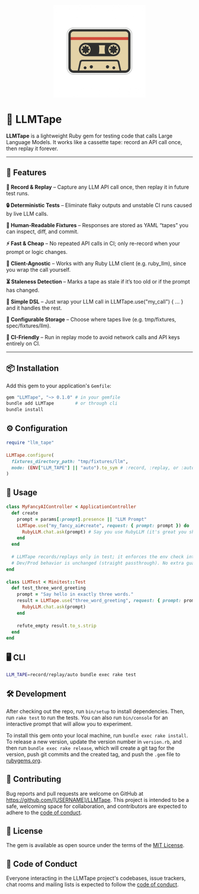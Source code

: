 <p align="center">
  <img src="logo_white.png" alt="LLMTape Logo" width="250"/>
</p>

# 🎥 LLMTape

**LLMTape** is a lightweight Ruby gem for testing code that calls Large Language Models.
It works like a cassette tape: record an API call once, then replay it forever.

---

## 🌟 Features

**🎥 Record & Replay** – Capture any LLM API call once, then replay it in future test runs.

**🔒 Deterministic Tests** – Eliminate flaky outputs and unstable CI runs caused by live LLM calls.

**📼 Human-Readable Fixtures** – Responses are stored as YAML “tapes” you can inspect, diff, and commit.

**⚡ Fast & Cheap** – No repeated API calls in CI; only re-record when your prompt or logic changes.

**🧪 Client-Agnostic** – Works with any Ruby LLM client (e.g. ruby_llm), since you wrap the call yourself.

**⏳ Staleness Detection** – Marks a tape as stale if it’s too old or if the prompt has changed.

**🔧 Simple DSL** – Just wrap your LLM call in LLMTape.use("my_call") { ... } and it handles the rest.

**📂 Configurable Storage** – Choose where tapes live (e.g. tmp/fixtures, spec/fixtures/llm).

**🚀 CI-Friendly** – Run in replay mode to avoid network calls and API keys entirely on CI.

---

## 📦 Installation

Add this gem to your application's `Gemfile`:

```bash
gem "LLMTape", "~> 0.1.0" # in your gemfile
bundle add LLMTape        # or through cli
bundle install
```

## ⚙️ Configuration
```ruby
require "llm_tape"

LLMTape.configure(
  fixtures_directory_path: "tmp/fixtures/llm",
  mode: (ENV["LLM_TAPE"] || "auto").to_sym # :record, :replay, or :auto
)
```

## 📖 Usage
```ruby
class MyFancyAIController < ApplicationController
  def create
    prompt = params[:prompt].presence || "LLM Prompt"
    LLMTape.use("my_fancy_ai#create", request: { prompt: prompt }) do
      RubyLLM.chat.ask(prompt) # Say you use RubyLLM (it's great you should)
    end
  end

  # LLMTape records/replays only in test; it enforces the env check internally.
  # Dev/Prod behavior is unchanged (straight passthrough). No extra guards needed.
end

class LLMTest < Minitest::Test
  def test_three_word_greeting
    prompt = "Say hello in exactly three words."
    result = LLMTape.use("three_word_greeting", request: { prompt: prompt }) do
      RubyLLM.chat.ask(prompt)
    end

    refute_empty result.to_s.strip
  end
end
```

## 🖥️ CLI
```bash
LLM_TAPE=record/replay/auto bundle exec rake test
```

## 🛠 Development

After checking out the repo, run `bin/setup` to install dependencies. Then, run `rake test` to run the tests. You can also run `bin/console` for an interactive prompt that will allow you to experiment.

To install this gem onto your local machine, run `bundle exec rake install`. To release a new version, update the version number in `version.rb`, and then run `bundle exec rake release`, which will create a git tag for the version, push git commits and the created tag, and push the `.gem` file to [rubygems.org](https://rubygems.org).

## 🤝 Contributing

Bug reports and pull requests are welcome on GitHub at https://github.com/[USERNAME]/LLMTape. This project is intended to be a safe, welcoming space for collaboration, and contributors are expected to adhere to the [code of conduct](https://github.com/[USERNAME]/LLMTape/blob/main/CODE_OF_CONDUCT.md).

## 📜 License

The gem is available as open source under the terms of the [MIT License](https://opensource.org/licenses/MIT).

## 🧭 Code of Conduct

Everyone interacting in the LLMTape project's codebases, issue trackers, chat rooms and mailing lists is expected to follow the [code of conduct](https://github.com/[USERNAME]/LLMTape/blob/main/CODE_OF_CONDUCT.md).
